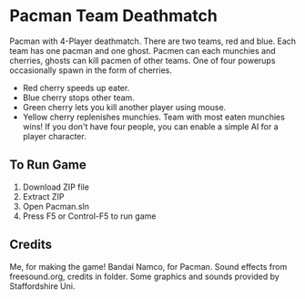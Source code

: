# Pacman Team Deathmatch
Pacman with 4-Player deathmatch.
There are two teams, red and blue.
Each team has one pacman and one ghost.
Pacmen can each munchies and cherries, ghosts can kill pacmen of other teams.
One of four powerups occasionally spawn in the form of cherries.
- Red cherry speeds up eater.
- Blue cherry stops other team.
- Green cherry lets you kill another player using mouse.
- Yellow cherry replenishes munchies.
Team with most eaten munchies wins!
If you don't have four people, you can enable a simple AI for a player character.

## To Run Game
1. Download ZIP file
2. Extract ZIP
3. Open Pacman.sln 
4. Press F5 or Control-F5 to run game

## Credits
Me, for making the game!
Bandai Namco, for Pacman.
Sound effects from freesound.org, credits in folder.
Some graphics and sounds provided by Staffordshire Uni.
